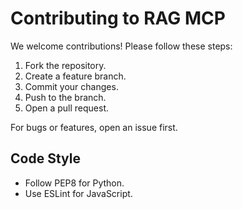 # Contributing to RAG MCP

We welcome contributions! Please follow these steps:

1. Fork the repository.
2. Create a feature branch.
3. Commit your changes.
4. Push to the branch.
5. Open a pull request.

For bugs or features, open an issue first.

## Code Style
- Follow PEP8 for Python.
- Use ESLint for JavaScript.
